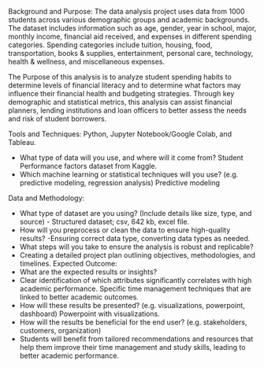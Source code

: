 Background and Purpose:
The data analysis project uses data from 1000 students across various demographic groups and academic backgrounds.
The dataset includes information such as age, gender, year in school, major, monthly income, financial aid received, and expenses in different spending categories.
Spending categories include tuition, housing, food, transportation, books & supplies, entertainment, personal care, technology, health & wellness, and miscellaneous expenses.

The Purpose of this analysis is to analyze student spending habits to determine levels of financial literacy and to determine what factors may influence their financial health and budgeting strategies. Through key demographic and statistical metrics, this analysis can assist financial planners, lending institutions and loan officers to better assess the needs and risk of student borrowers.



Tools and Techniques:
  Python, Jupyter Notebook/Google Colab, and Tableau.
- What type of data will you use, and where will it come from?
  Student Performance factors dataset from Kaggle.
- Which machine learning or statistical techniques will you use? (e.g. predictive modeling, regression analysis)
  Predictive modeling
    
Data and Methodology:
- What type of dataset are you using? (Include details like size, type, and source) - Structured dataset; csv, 642 kb, excel file.
- How will you preprocess or clean the data to ensure high-quality results? -Ensuring correct data type, converting data types as needed.
- What steps will you take to ensure the analysis is robust and replicable?
- Creating a detailed project plan outlining objectives, methodologies, and
timelines.
Expected Outcome:
- What are the expected results or insights?
- Clear identification of which attributes significantly correlates with high academic
performance. Specific time management techniques that are linked to better
academic outcomes.
- How will these results be presented? (e.g. visualizations, powerpoint, dashboard)
Powerpoint with visualizations.
- How will the results be beneficial for the end user? (e.g. stakeholders, customers,
organization)
- Students will benefit from tailored recommendations and resources that help them
improve their time management and study skills, leading to better academic performance.
 
